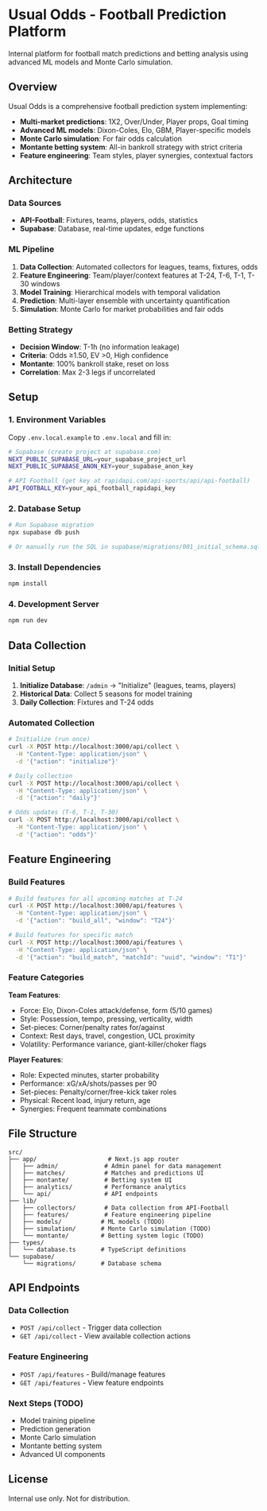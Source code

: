 # Usual Odds - Football Prediction Platform

Internal platform for football match predictions and betting analysis using advanced ML models and Monte Carlo simulation.

## Overview

Usual Odds is a comprehensive football prediction system implementing:

- **Multi-market predictions**: 1X2, Over/Under, Player props, Goal timing
- **Advanced ML models**: Dixon-Coles, Elo, GBM, Player-specific models
- **Monte Carlo simulation**: For fair odds calculation
- **Montante betting system**: All-in bankroll strategy with strict criteria
- **Feature engineering**: Team styles, player synergies, contextual factors

## Architecture

### Data Sources
- **API-Football**: Fixtures, teams, players, odds, statistics
- **Supabase**: Database, real-time updates, edge functions

### ML Pipeline
1. **Data Collection**: Automated collectors for leagues, teams, fixtures, odds
2. **Feature Engineering**: Team/player/context features at T-24, T-6, T-1, T-30 windows
3. **Model Training**: Hierarchical models with temporal validation
4. **Prediction**: Multi-layer ensemble with uncertainty quantification
5. **Simulation**: Monte Carlo for market probabilities and fair odds

### Betting Strategy
- **Decision Window**: T-1h (no information leakage)
- **Criteria**: Odds ≥1.50, EV >0, High confidence
- **Montante**: 100% bankroll stake, reset on loss
- **Correlation**: Max 2-3 legs if uncorrelated

## Setup

### 1. Environment Variables

Copy `.env.local.example` to `.env.local` and fill in:

```bash
# Supabase (create project at supabase.com)
NEXT_PUBLIC_SUPABASE_URL=your_supabase_project_url
NEXT_PUBLIC_SUPABASE_ANON_KEY=your_supabase_anon_key

# API Football (get key at rapidapi.com/api-sports/api/api-football)
API_FOOTBALL_KEY=your_api_football_rapidapi_key
```

### 2. Database Setup

```bash
# Run Supabase migration
npx supabase db push

# Or manually run the SQL in supabase/migrations/001_initial_schema.sql
```

### 3. Install Dependencies

```bash
npm install
```

### 4. Development Server

```bash
npm run dev
```

## Data Collection

### Initial Setup
1. **Initialize Database**: `/admin` → "Initialize" (leagues, teams, players)
2. **Historical Data**: Collect 5 seasons for model training
3. **Daily Collection**: Fixtures and T-24 odds

### Automated Collection
```bash
# Initialize (run once)
curl -X POST http://localhost:3000/api/collect \
  -H "Content-Type: application/json" \
  -d '{"action": "initialize"}'

# Daily collection
curl -X POST http://localhost:3000/api/collect \
  -H "Content-Type: application/json" \
  -d '{"action": "daily"}'

# Odds updates (T-6, T-1, T-30)
curl -X POST http://localhost:3000/api/collect \
  -H "Content-Type: application/json" \
  -d '{"action": "odds"}'
```

## Feature Engineering

### Build Features
```bash
# Build features for all upcoming matches at T-24
curl -X POST http://localhost:3000/api/features \
  -H "Content-Type: application/json" \
  -d '{"action": "build_all", "window": "T24"}'

# Build features for specific match
curl -X POST http://localhost:3000/api/features \
  -H "Content-Type: application/json" \
  -d '{"action": "build_match", "matchId": "uuid", "window": "T1"}'
```

### Feature Categories

**Team Features**:
- Force: Elo, Dixon-Coles attack/defense, form (5/10 games)
- Style: Possession, tempo, pressing, verticality, width
- Set-pieces: Corner/penalty rates for/against
- Context: Rest days, travel, congestion, UCL proximity
- Volatility: Performance variance, giant-killer/choker flags

**Player Features**:
- Role: Expected minutes, starter probability
- Performance: xG/xA/shots/passes per 90
- Set-pieces: Penalty/corner/free-kick taker roles
- Physical: Recent load, injury return, age
- Synergies: Frequent teammate combinations

## File Structure

```
src/
├── app/                    # Next.js app router
│   ├── admin/             # Admin panel for data management
│   ├── matches/           # Matches and predictions UI
│   ├── montante/          # Betting system UI
│   ├── analytics/         # Performance analytics
│   └── api/               # API endpoints
├── lib/
│   ├── collectors/        # Data collection from API-Football
│   ├── features/          # Feature engineering pipeline
│   ├── models/           # ML models (TODO)
│   ├── simulation/       # Monte Carlo simulation (TODO)
│   └── montante/         # Betting system logic (TODO)
├── types/
│   └── database.ts       # TypeScript definitions
└── supabase/
    └── migrations/       # Database schema
```

## API Endpoints

### Data Collection
- `POST /api/collect` - Trigger data collection
- `GET /api/collect` - View available collection actions

### Feature Engineering
- `POST /api/features` - Build/manage features
- `GET /api/features` - View feature endpoints

### Next Steps (TODO)
- Model training pipeline
- Prediction generation
- Monte Carlo simulation
- Montante betting system
- Advanced UI components

## License

Internal use only. Not for distribution.
